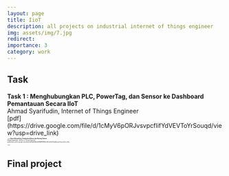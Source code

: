 ```yaml
---
layout: page
title: IioT
description: all projects on industrial internet of things engineer
img: assets/img/7.jpg
redirect: 
importance: 3
category: work
---
```


<h2 class="Tugas" >Task</h2>
<!-- <br> -->
<b>Task 1 : Menghubungkan PLC, PowerTag, dan Sensor ke Dashboard Pemantauan Secara IIoT</b><br>Ahmad Syarifudin, Internet of Things Engineer<br>
[pdf](https://drive.google.com/file/d/1cMyV6pORJvsvpcfIifYdVEVToYrSouqd/view?usp=drive_link)
<p style="font-size: 3px !important">< p>
<b>Basic Networking, Pembuatan Adress dan Routing Subnet</b><br>Ahmad Syarifudin, Internet of Things Engineer<br>
[pdf](https://drive.google.com/file/d/1aPawShNntXb1MBV8EW5vHOorNJC40qlQ/view?usp=drive_link)
<p style="font-size: 3px !important">< p>

## Final project
